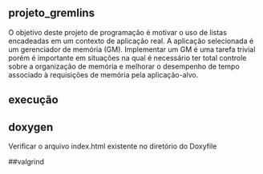 ## projeto_gremlins
O objetivo deste projeto de programação é motivar o uso de listas encadeadas em um contexto de aplicação real. A aplicação selecionada é um gerenciador de memória (GM). Implementar um GM é uma tarefa trivial porém é importante em situações na qual é necessário ter total controle sobre
a organização de memória e melhorar o desempenho de tempo associado à requisições de memória pela aplicação-alvo.

## execução

## doxygen
Verificar o arquivo index.html existente no diretório do Doxyfile

##valgrind
